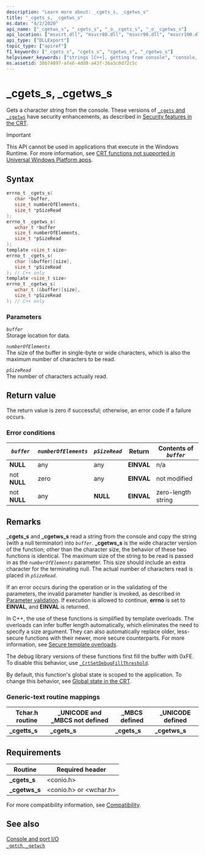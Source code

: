 ```yaml
---
description: "Learn more about: _cgets_s, _cgetws_s"
title: "_cgets_s, _cgetws_s"
ms.date: "4/2/2020"
api_name: ["_cgetws_s", "_cgets_s", "_o__cgets_s", "_o__cgetws_s"]
api_location: ["msvcrt.dll", "msvcr80.dll", "msvcr90.dll", "msvcr100.dll", "msvcr100_clr0400.dll", "msvcr110.dll", "msvcr110_clr0400.dll", "msvcr120.dll", "msvcr120_clr0400.dll", "ucrtbase.dll", "api-ms-win-crt-conio-l1-1-0.dll", "api-ms-win-crt-private-l1-1-0.dll"]
api_type: ["DLLExport"]
topic_type: ["apiref"]
f1_keywords: ["_cgets_s", "cgets_s", "cgetws_s", "_cgetws_s"]
helpviewer_keywords: ["strings [C++], getting from console", "console, getting strings from", "_cgets_s function", "cget_s function", "_cgetws_s function", "cgetws_s function"]
ms.assetid: 38b74897-afe6-4dd9-a43f-36a3c0d72c5c
---
```

# _cgets_s, _cgetws_s

Gets a character string from the console. These versions of [`_cgets` and `_cgetws`](../cgets-cgetws.md) have security enhancements, as described in [Security features in the CRT](../security-features-in-the-crt.md).

> [!IMPORTANT]
> This API cannot be used in applications that execute in the Windows Runtime. For more information, see [CRT functions not supported in Universal Windows Platform apps](../../cppcx/crt-functions-not-supported-in-universal-windows-platform-apps.md).

## Syntax

```C
errno_t _cgets_s(
   char *buffer,
   size_t numberOfElements,
   size_t *pSizeRead
);
errno_t _cgetws_s(
   wchar_t *buffer
   size_t numberOfElements,
   size_t *pSizeRead
);
template <size_t size>
errno_t _cgets_s(
   char (&buffer)[size],
   size_t *pSizeRead
); // C++ only
template <size_t size>
errno_t _cgetws_s(
   wchar_t (&buffer)[size],
   size_t *pSizeRead
); // C++ only
```

### Parameters

*`buffer`*\
Storage location for data.

*`numberOfElements`*\
The size of the buffer in single-byte or wide characters, which is also the maximum number of characters to be read.

*`pSizeRead`*\
The number of characters actually read.

## Return value

The return value is zero if successful; otherwise, an error code if a failure occurs.

### Error conditions

|*`buffer`*|*`numberOfElements`*|*`pSizeRead`*|Return|Contents of *`buffer`*|
|--------------|------------------------|-----------------|------------|--------------------------|
|**NULL**|any|any|**EINVAL**|n/a|
|not **NULL**|zero|any|**EINVAL**|not modified|
|not **NULL**|any|**NULL**|**EINVAL**|zero-length string|

## Remarks

**_cgets_s** and **_cgetws_s** read a string from the console and copy the string (with a null terminator) into *`buffer`*. **_cgetws_s** is the wide character version of the function; other than the character size, the behavior of these two functions is identical. The maximum size of the string to be read is passed in as the *`numberOfElements`* parameter. This size should include an extra character for the terminating null. The actual number of characters read is placed in *`pSizeRead`*.

If an error occurs during the operation or in the validating of the parameters, the invalid parameter handler is invoked, as described in [Parameter validation](../parameter-validation.md). If execution is allowed to continue, **errno** is set to **EINVAL**, and **EINVAL** is returned.

In C++, the use of these functions is simplified by template overloads. The overloads can infer buffer length automatically, which eliminates the need to specify a size argument. They can also automatically replace older, less-secure functions with their newer, more secure counterparts. For more information, see [Secure template overloads](../secure-template-overloads.md).

The debug library versions of these functions first fill the buffer with 0xFE. To disable this behavior, use [`_CrtSetDebugFillThreshold`](crtsetdebugfillthreshold.md).

By default, this function's global state is scoped to the application. To change this behavior, see [Global state in the CRT](../global-state.md).

### Generic-text routine mappings

|Tchar.h routine|_UNICODE and _MBCS not defined|_MBCS defined|_UNICODE defined|
|---------------------|--------------------------------------|--------------------|-----------------------|
|**_cgetts_s**|**_cgets_s**|**_cgets_s**|**_cgetws_s**|

## Requirements

|Routine|Required header|
|-------------|---------------------|
|**_cgets_s**|\<conio.h>|
|**_cgetws_s**|\<conio.h> or \<wchar.h>|

For more compatibility information, see [Compatibility](../compatibility.md).

## See also

[Console and port I/O](../console-and-port-i-o.md)\
[`_getch`, `_getwch`](getch-getwch.md)
